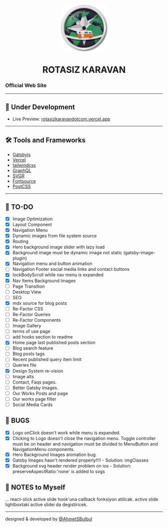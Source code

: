 <p align="center">
  <a href="https://rotasizkaravandotcom.vercel.app/">
    <img alt="Rotasiz Karavan" src="https://github.com/AhmetSBulbul/rotasizkaravandotcom/blob/main/src/images/logo-rozet.png?raw=true" width="150" />
  </a>
</p>
<h1 align="center">
  ROTASIZ KARAVAN
</h1>

### Official Web Site

---

## 🚀 Under Development

- Live Preview: [rotasizkaravandotcom.vercel.app](https://rotasizkaravandotcom.vercel.app/)

---

## 🛠 Tools and Frameworks

- [Gatsbyjs](https://www.gatsbyjs.com/)
- [Vercel](https://vercel.com/)
- [tailwindcss](https://tailwindcss.com/)
- [GraphQL](https://graphql.org/)
- [SVGR](https://react-svgr.com/)
- [Fontsource](https://fontsource.org/)
- [PostCSS](https://postcss.org/)

---

## 📝 TO-DO

- [x] Image Optimization
- [x] Layout Component
- [x] Navigation Menu
- [x] Dynamic images from file system source
- [x] Routing
- [x] Hero background image slider with lazy load
- [x] Background image must be dynamic image not static (gatsby-image-plugin)
- [x] Navigation menu and button animation
- [ ] Navigation Footer social media links and contact buttons
- [x] lockBodyScroll while nav menu is expanded
- [x] Nav Items Background Images
- [ ] Page Transition
- [ ] Desktop View
- [ ] SEO
- [x] mdx source for blog posts
- [ ] Re-Factor CSS
- [ ] Re-Factor Queries
- [ ] Re-Factor Components
- [ ] Image Gallery
- [ ] terms of use page
- [ ] add hooks section to readme
- [x] Home page last published posts section
- [ ] Blog search feature
- [ ] Blog posts tags
- [ ] Recent published query item limit
- [ ] Queries file
- [x] Design System re-vision
- [ ] Image alts
- [ ] Contact, Faqs pages.
- [ ] Better Gatsby Images.
- [ ] Our Works Posts and page
- [ ] Our works page filter
- [ ] Social Media Cards

## 🐞 BUGS

- [x] Logo onClick doesn't work while menu is expanded.
- [x] Clicking to Logo doesn't close the navigation menu. Toggle controller must be on header and navigation must be divided to MenuButton and NavigationMenu components.
- [x] Hero Background Images animation bug.
- [x] Gatsby Images hasn't rendered properly!!!! - Solution: imgClasses
- [x] Background svg header render problem on ios - Solution: preserveAspectRatio:'none' is added to svgs

## 📒 NOTES to Myself
 ...
 react-slick active slide hook'una callback fonksiyon atilicak. active slide lightboxtaki active slidei da degistiricek.

---

designed & developed by [@AhmetSBulbul](https://ahmetsafabulbul.com/)
